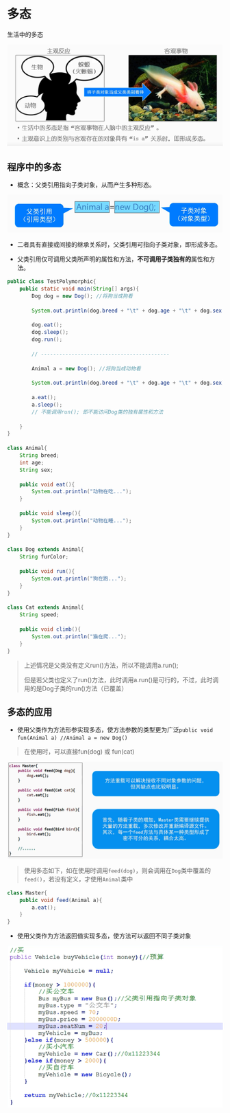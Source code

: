 # 多态

生活中的多态

![](./image/生活中的多态.png)

## 程序中的多态
- 概念：父类引用指向子类对象，从而产生多种形态。

![](./image/程序中多态.png)

- 二者具有直接或间接的继承关系时，父类引用可指向子类对象，即形成多态。

- 父类引用仅可调用父类所声明的属性和方法，**不可调用子类独有的**属性和方法。

```java
public class TestPolymorphic{
    public static void main(String[] args){
        Dog dog = new Dog(); //将狗当成狗看

        System.out.println(dog.breed + "\t" + dog.age + "\t" + dog.sex + "\t" + dog.furColor);

        dog.eat();
        dog.sleep();
        dog.run();

        // ------------------------------------------

        Animal a = new Dog(); //将狗当成动物看
        
        System.out.println(dog.breed + "\t" + dog.age + "\t" + dog.sex); //动物定义

        a.eat();
        a.sleep();
        // 不能调用run(); 即不能访问Dog类的独有属性和方法

    }
}

class Animal{
    String breed;
    int age;
    String sex;

    public void eat(){
        System.out.println("动物在吃...");
    }

    public void sleep(){
        System.out.println("动物在睡...");
    }
}

class Dog extends Animal{
    String furColor;

    public void run(){
        System.out.println("狗在跑...");
    }
}

class Cat extends Animal{
    String speed;

    public void climb(){
        System.out.println("猫在爬...");
    }
}
```

> 上述情况是父类没有定义run()方法，所以不能调用a.run();
>
> 但是若父类也定义了run()方法，此时调用a.run()是可行的，不过，此时调用的是Dog子类的run()方法（已覆盖）
## 多态的应用
- 使用父类作为方法形参实现多态，使方法参数的类型更为广泛`public void fun(Animal a) //Animal a = new Dog()`
> 在使用时，可以直接fun(dog) 或 fun(cat)

![](./image/多态的应用.png)

> 使用多态如下，如在使用时调用`feed(dog)`，则会调用在`Dog`类中覆盖的`feed()`，若没有定义，才使用`Animal`类中
```java
class Master{
    public void feed(Animal a){
        a.eat();
    }
}
```

- 使用父类作为方法返回值实现多态，使方法可以返回不同子类对象

![](./image/多态作为返回值.png)